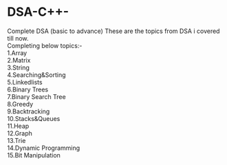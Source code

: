 # DSA-C++-
Complete DSA (basic to advance)
These are the topics from DSA i covered till now.  
Completing below topics:-  
1.Array  
2.Matrix  
3.String  
4.Searching&Sorting  
5.Linkedlists  
6.Binary Trees  
7.Binary Search Tree  
8.Greedy  
9.Backtracking  
10.Stacks&Queues  
11.Heap  
12.Graph  
13.Trie  
14.Dynamic Programming  
15.Bit Manipulation  

